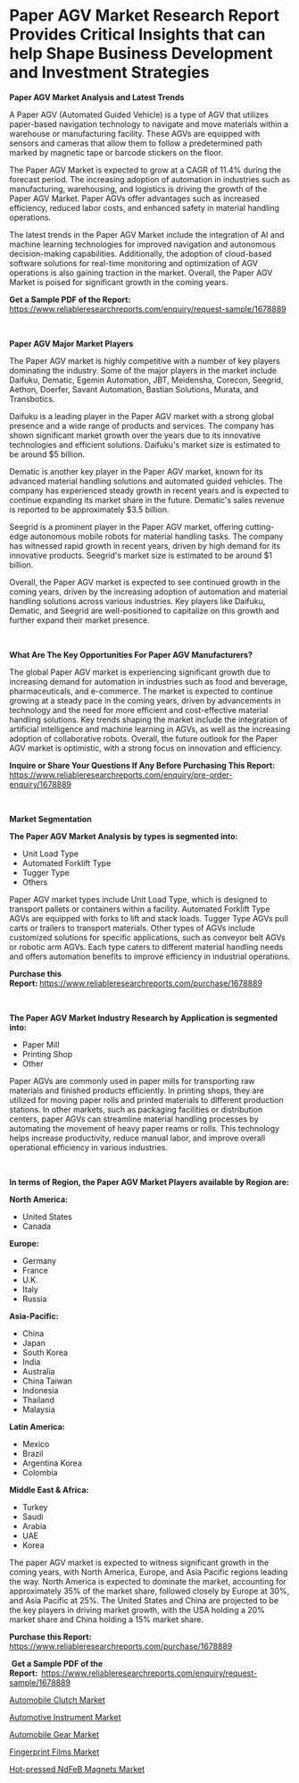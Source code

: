 <p><h1>Paper AGV Market Research Report Provides Critical Insights that can help Shape Business Development and Investment Strategies</h1></p><p><strong>Paper AGV Market Analysis and Latest Trends</strong></p>
<p><p>A Paper AGV (Automated Guided Vehicle) is a type of AGV that utilizes paper-based navigation technology to navigate and move materials within a warehouse or manufacturing facility. These AGVs are equipped with sensors and cameras that allow them to follow a predetermined path marked by magnetic tape or barcode stickers on the floor. </p><p>The Paper AGV Market is expected to grow at a CAGR of 11.4% during the forecast period. The increasing adoption of automation in industries such as manufacturing, warehousing, and logistics is driving the growth of the Paper AGV Market. Paper AGVs offer advantages such as increased efficiency, reduced labor costs, and enhanced safety in material handling operations.</p><p>The latest trends in the Paper AGV Market include the integration of AI and machine learning technologies for improved navigation and autonomous decision-making capabilities. Additionally, the adoption of cloud-based software solutions for real-time monitoring and optimization of AGV operations is also gaining traction in the market. Overall, the Paper AGV Market is poised for significant growth in the coming years.</p></p>
<p><strong>Get a Sample PDF of the Report:&nbsp;</strong> <a href="https://www.reliableresearchreports.com/enquiry/request-sample/1678889">https://www.reliableresearchreports.com/enquiry/request-sample/1678889</a></p>
<p>&nbsp;</p>
<p><strong>Paper AGV Major Market Players</strong></p>
<p><p>The Paper AGV market is highly competitive with a number of key players dominating the industry. Some of the major players in the market include Daifuku, Dematic, Egemin Automation, JBT, Meidensha, Corecon, Seegrid, Aethon, Doerfer, Savant Automation, Bastian Solutions, Murata, and Transbotics.</p><p>Daifuku is a leading player in the Paper AGV market with a strong global presence and a wide range of products and services. The company has shown significant market growth over the years due to its innovative technologies and efficient solutions. Daifuku's market size is estimated to be around $5 billion.</p><p>Dematic is another key player in the Paper AGV market, known for its advanced material handling solutions and automated guided vehicles. The company has experienced steady growth in recent years and is expected to continue expanding its market share in the future. Dematic's sales revenue is reported to be approximately $3.5 billion.</p><p>Seegrid is a prominent player in the Paper AGV market, offering cutting-edge autonomous mobile robots for material handling tasks. The company has witnessed rapid growth in recent years, driven by high demand for its innovative products. Seegrid's market size is estimated to be around $1 billion.</p><p>Overall, the Paper AGV market is expected to see continued growth in the coming years, driven by the increasing adoption of automation and material handling solutions across various industries. Key players like Daifuku, Dematic, and Seegrid are well-positioned to capitalize on this growth and further expand their market presence.</p></p>
<p>&nbsp;</p>
<p><strong>What Are The Key Opportunities For Paper AGV Manufacturers?</strong></p>
<p><p>The global Paper AGV market is experiencing significant growth due to increasing demand for automation in industries such as food and beverage, pharmaceuticals, and e-commerce. The market is expected to continue growing at a steady pace in the coming years, driven by advancements in technology and the need for more efficient and cost-effective material handling solutions. Key trends shaping the market include the integration of artificial intelligence and machine learning in AGVs, as well as the increasing adoption of collaborative robots. Overall, the future outlook for the Paper AGV market is optimistic, with a strong focus on innovation and efficiency.</p></p>
<p><strong>Inquire or Share Your Questions If Any Before Purchasing This Report:</strong> <a href="https://www.reliableresearchreports.com/enquiry/pre-order-enquiry/1678889">https://www.reliableresearchreports.com/enquiry/pre-order-enquiry/1678889</a></p>
<p>&nbsp;</p>
<p><strong>Market Segmentation</strong></p>
<p><strong>The Paper AGV Market Analysis by types is segmented into:</strong></p>
<p><ul><li>Unit Load Type</li><li>Automated Forklift Type</li><li>Tugger Type</li><li>Others</li></ul></p>
<p><p>Paper AGV market types include Unit Load Type, which is designed to transport pallets or containers within a facility. Automated Forklift Type AGVs are equipped with forks to lift and stack loads. Tugger Type AGVs pull carts or trailers to transport materials. Other types of AGVs include customized solutions for specific applications, such as conveyor belt AGVs or robotic arm AGVs. Each type caters to different material handling needs and offers automation benefits to improve efficiency in industrial operations.</p></p>
<p><strong>Purchase this Report:&nbsp;</strong><a href="https://www.reliableresearchreports.com/purchase/1678889">https://www.reliableresearchreports.com/purchase/1678889</a></p>
<p>&nbsp;</p>
<p><strong>The Paper AGV Market Industry Research by Application is segmented into:</strong></p>
<p><ul><li>Paper Mill</li><li>Printing Shop</li><li>Other</li></ul></p>
<p><p>Paper AGVs are commonly used in paper mills for transporting raw materials and finished products efficiently. In printing shops, they are utilized for moving paper rolls and printed materials to different production stations. In other markets, such as packaging facilities or distribution centers, paper AGVs can streamline material handling processes by automating the movement of heavy paper reams or rolls. This technology helps increase productivity, reduce manual labor, and improve overall operational efficiency in various industries.</p></p>
<p>&nbsp;</p>
<p><strong>In terms of Region, the Paper AGV Market Players available by Region are:</strong></p>
<p>
    <p> <strong> North America: </strong>
        <ul>
            <li>United States</li>
            <li>Canada</li>
        </ul>
        </p> 
    <p> <strong> Europe: </strong>
        <ul>
            <li>Germany</li>
            <li>France</li>
            <li>U.K.</li>
            <li>Italy</li>
            <li>Russia</li>
        </ul>
        </p> 
    <p> <strong> Asia-Pacific: </strong>
        <ul>
            <li>China</li>
            <li>Japan</li>
            <li>South Korea</li>
            <li>India</li>
            <li>Australia</li>
            <li>China Taiwan</li>
            <li>Indonesia</li>
            <li>Thailand</li>
            <li>Malaysia</li>
        </ul>
        </p> 
    <p> <strong> Latin America: </strong>
        <ul>
            <li>Mexico</li>
            <li>Brazil</li>
            <li>Argentina Korea</li>
            <li>Colombia</li>
        </ul>
        </p> 
    <p> <strong> Middle East & Africa: </strong>
        <ul>
            <li>Turkey</li>
            <li>Saudi</li>
            <li>Arabia</li>
            <li>UAE</li>
            <li>Korea</li>
        </ul>
    </p>
    </p>
<p><p>The paper AGV market is expected to witness significant growth in the coming years, with North America, Europe, and Asia Pacific regions leading the way. North America is expected to dominate the market, accounting for approximately 35% of the market share, followed closely by Europe at 30%, and Asia Pacific at 25%. The United States and China are projected to be the key players in driving market growth, with the USA holding a 20% market share and China holding a 15% market share.</p></p>
<p><strong>Purchase this Report: </strong><a href="https://www.reliableresearchreports.com/purchase/1678889">https://www.reliableresearchreports.com/purchase/1678889</a></p>
<p>&nbsp;<strong>Get a Sample PDF of the Report:&nbsp;&nbsp;</strong><a href="https://www.reliableresearchreports.com/enquiry/request-sample/1678889">https://www.reliableresearchreports.com/enquiry/request-sample/1678889</a></p>
<p><strong></strong></p>
<p><p><a href="https://medium.com/@williambatz35/automobile-clutch-market-size-market-outlook-and-market-forecast-2024-to-2031-3a06d1abbb86">Automobile Clutch Market</a></p><p><a href="https://medium.com/@williambatz35/automotive-instrument-market-size-cagr-trends-2024-2030-33d328061ac9">Automotive Instrument Market</a></p><p><a href="https://medium.com/@williambatz35/automobile-gear-market-size-and-market-trends-complete-industry-overview-2024-to-2031-664684814ea2">Automobile Gear Market</a></p><p><a href="https://github.com/brentleyjimmiealvaradoz4l1rea/Market-Research-Report-List-1/blob/main/fingerprint-films-market.md">Fingerprint Films Market</a></p><p><a href="https://github.com/Angelnienowdseej3e45z3p8c/Market-Research-Report-List-1/blob/main/hot-pressed-ndfeb-magnets-market.md">Hot-pressed NdFeB Magnets Market</a></p></p>